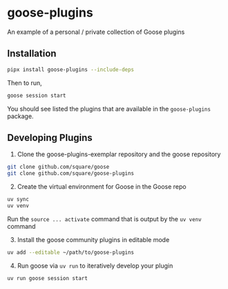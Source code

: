 # goose-plugins
An example of a personal / private collection of Goose plugins

## Installation

```sh
pipx install goose-plugins --include-deps
```

Then to run, 

```sh
goose session start
```

You should see listed the plugins that are available in the `goose-plugins` package.

## Developing Plugins

1. Clone the goose-plugins-exemplar repository and the goose repository
```sh
git clone github.com/square/goose
git clone github.com/square/goose-plugins
```
2. Create the virtual environment for Goose in the Goose repo
```sh
uv sync
uv venv
```
Run the `source ... activate` command that is output by the `uv venv` command

3. Install the goose community plugins in editable mode
```sh
uv add --editable ~/path/to/goose-plugins
```
4. Run goose via `uv run` to iteratively develop your plugin
```sh
uv run goose session start
```

